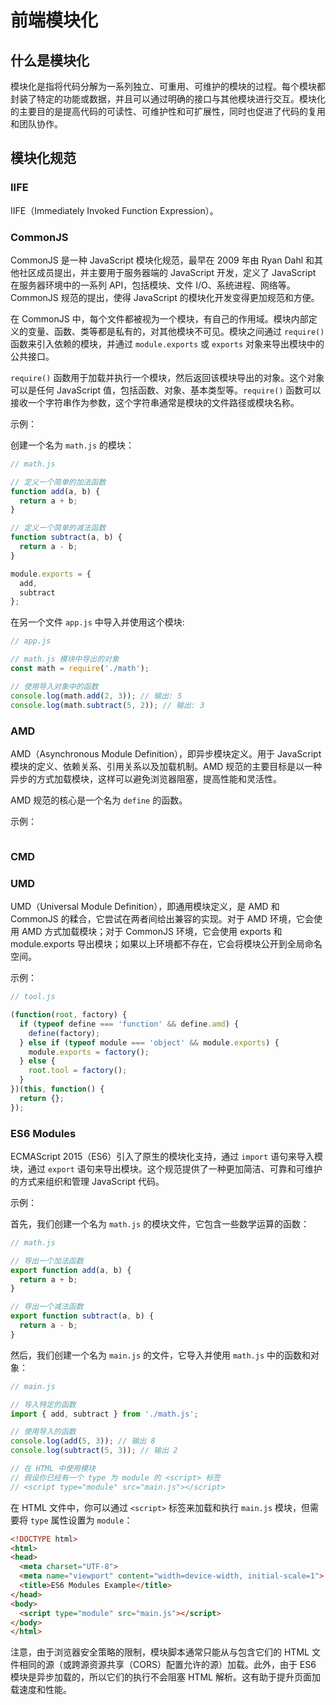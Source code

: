 # 前端模块化

## 什么是模块化

模块化是指将代码分解为一系列独立、可重用、可维护的模块的过程。每个模块都封装了特定的功能或数据，并且可以通过明确的接口与其他模块进行交互。模块化的主要目的是提高代码的可读性、可维护性和可扩展性，同时也促进了代码的复用和团队协作。

## 模块化规范

### IIFE

IIFE（Immediately Invoked Function Expression）。

### CommonJS

CommonJS 是一种 JavaScript 模块化规范，最早在 2009 年由 Ryan Dahl 和其他社区成员提出，并主要用于服务器端的 JavaScript 开发，定义了 JavaScript 在服务器环境中的一系列 API，包括模块、文件 I/O、系统进程、网络等。CommonJS 规范的提出，使得 JavaScript 的模块化开发变得更加规范和方便。

在 CommonJS 中，每个文件都被视为一个模块，有自己的作用域。模块内部定义的变量、函数、类等都是私有的，对其他模块不可见。模块之间通过 `require()` 函数来引入依赖的模块，并通过 `module.exports` 或 `exports` 对象来导出模块中的公共接口。

`require()` 函数用于加载并执行一个模块，然后返回该模块导出的对象。这个对象可以是任何 JavaScript 值，包括函数、对象、基本类型等。`require()` 函数可以接收一个字符串作为参数，这个字符串通常是模块的文件路径或模块名称。

示例：

创建一个名为 `math.js` 的模块：

```js
// math.js

// 定义一个简单的加法函数
function add(a, b) {
  return a + b;
}

// 定义一个简单的减法函数
function subtract(a, b) {
  return a - b;
}

module.exports = {
  add,
  subtract
};
```

在另一个文件 `app.js` 中导入并使用这个模块:

```js
// app.js

// math.js 模块中导出的对象
const math = require('./math');

// 使用导入对象中的函数  
console.log(math.add(2, 3)); // 输出: 5
console.log(math.subtract(5, 2)); // 输出: 3
```

### AMD

AMD（Asynchronous Module Definition），即异步模块定义。用于 JavaScript 模块的定义、依赖关系、引用关系以及加载机制。AMD 规范的主要目标是以一种异步的方式加载模块，这样可以避免浏览器阻塞，提高性能和灵活性。

AMD 规范的核心是一个名为 `define` 的函数。

示例：

```js
```

### CMD

### UMD

UMD（Universal Module Definition），即通用模块定义，是 AMD 和 CommonJS 的糅合，它尝试在两者间给出兼容的实现。对于 AMD 环境，它会使用 AMD 方式加载模块；对于 CommonJS 环境，它会使用 exports 和 module.exports 导出模块；如果以上环境都不存在，它会将模块公开到全局命名空间。

示例：

```js
// tool.js

(function(root, factory) {
  if (typeof define === 'function' && define.amd) {
    define(factory);
  } else if (typeof module === 'object' && module.exports) {
    module.exports = factory();
  } else {
    root.tool = factory();
  }
})(this, function() {
  return {};
});
```

### ES6 Modules

ECMAScript 2015（ES6）引入了原生的模块化支持，通过 `import` 语句来导入模块，通过 `export` 语句来导出模块。这个规范提供了一种更加简洁、可靠和可维护的方式来组织和管理 JavaScript 代码。

示例：

首先，我们创建一个名为 `math.js` 的模块文件，它包含一些数学运算的函数：

```js
// math.js

// 导出一个加法函数
export function add(a, b) {
  return a + b;
}

// 导出一个减法函数
export function subtract(a, b) {
  return a - b;
}
```

然后，我们创建一个名为 `main.js` 的文件，它导入并使用 `math.js` 中的函数和对象：

```js
// main.js

// 导入特定的函数  
import { add, subtract } from './math.js';

// 使用导入的函数
console.log(add(5, 3)); // 输出 8
console.log(subtract(5, 3)); // 输出 2

// 在 HTML 中使用模块
// 假设你已经有一个 type 为 module 的 <script> 标签
// <script type="module" src="main.js"></script>
```

在 HTML 文件中，你可以通过 `<script>` 标签来加载和执行 `main.js` 模块，但需要将 `type` 属性设置为 `module`：

```html
<!DOCTYPE html>
<html>
<head>
  <meta charset="UTF-8">
  <meta name="viewport" content="width=device-width, initial-scale=1">
  <title>ES6 Modules Example</title>
</head>
<body>
  <script type="module" src="main.js"></script>
</body>
</html>
```

注意，由于浏览器安全策略的限制，模块脚本通常只能从与包含它们的 HTML 文件相同的源（或跨源资源共享（CORS）配置允许的源）加载。此外，由于 ES6 模块是异步加载的，所以它们的执行不会阻塞 HTML 解析。这有助于提升页面加载速度和性能。
